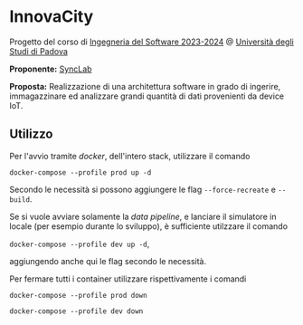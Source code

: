 # InnovaCity
Progetto del corso di [Ingegneria del Software 2023-2024](https://didattica.unipd.it/off/2021/LT/SC/SC1167/000ZZ/SC01103936/N0) @ [Università degli Studi di Padova](https://www.unipd.it)

**Proponente:** [SyncLab](https://www.synclab.it/)

**Proposta:** Realizzazione di una architettura software in grado di ingerire, immagazzinare ed analizzare grandi quantità di dati provenienti da device IoT.

## Utilizzo

Per l'avvio tramite _docker_, dell'intero stack, utilizzare il comando

`docker-compose --profile prod up -d `

Secondo le necessità si possono aggiungere le flag `--force-recreate` e `--build`.

Se si vuole avviare solamente la _data pipeline_, e lanciare il simulatore in locale (per esempio durante lo sviluppo), è
sufficiente utilzzare il comando 

`docker-compose --profile dev up -d`,

aggiungendo anche qui le flag secondo le necessità.

Per fermare tutti i container utilizzare rispettivamente i comandi

`docker-compose --profile prod down`

`docker-compose --profile dev down`